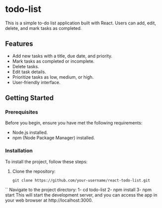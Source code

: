 # todo-list

This is a simple to-do list application built with React. Users can add, edit, delete, and mark tasks as completed.


## Features

- Add new tasks with a title, due date, and priority.
- Mark tasks as completed or incomplete.
- Delete tasks.
- Edit task details.
- Prioritize tasks as low, medium, or high.
- User-friendly interface.

## Getting Started

### Prerequisites

Before you begin, ensure you have met the following requirements:

- Node.js installed.
- npm (Node Package Manager) installed.

### Installation

To install the project, follow these steps:

1. Clone the repository:

   ```shell
   git clone https://github.com/your-username/react-todo-list.git
``
Navigate to the project directory:
   1- cd todo-list
   2- npm install
   3- npm start
   This will start the development server, and you can access the app in your web browser at http://localhost:3000.
  
   
